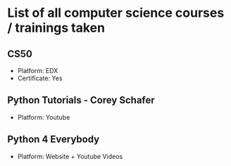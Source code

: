 # List of all computer science courses / trainings taken

## CS50

- Platform: EDX
- Certificate: Yes

## Python Tutorials - Corey Schafer

- Platform: Youtube

## Python 4 Everybody

- Platform: Website + Youtube Videos

